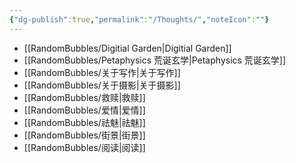 ```yaml
---
{"dg-publish":true,"permalink":"/Thoughts/","noteIcon":""}
---
```


- [[RandomBubbles/Digitial Garden\|Digitial Garden]]
- [[RandomBubbles/Petaphysics 荒诞玄学\|Petaphysics 荒诞玄学]]
- [[RandomBubbles/关于写作\|关于写作]]
- [[RandomBubbles/关于摄影\|关于摄影]]
- [[RandomBubbles/救赎\|救赎]]
- [[RandomBubbles/爱情\|爱情]]
- [[RandomBubbles/祛魅\|祛魅]]
- [[RandomBubbles/街景\|街景]]
- [[RandomBubbles/阅读\|阅读]]
